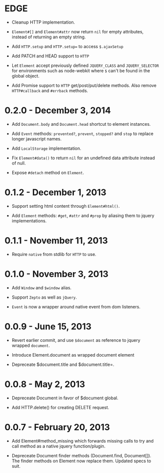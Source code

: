 # EDGE

*   Cleanup HTTP implementation.

*   `Element#[]` and `Element#attr` now return `nil` for empty attributes,
    instead of returning an empty string.

*   Add `HTTP.setup` and `HTTP.setup=` to access `$.ajaxSetup`

*   Add PATCH and HEAD support to `HTTP`

*   Let `Element` accept previously defined `JQUERY_CLASS` and `JQUERY_SELECTOR`
    for environments such as node-webkit where `$` can't be found in the global object.

*   Add Promise support to `HTTP` get/post/put/delete methods. Also remove
    `HTTP#callback` and `#errback` methods.

# 0.2.0 - December 3, 2014

*   Add `Document.body` and `Document.head` shortcut to element instances.

*   Add `Event` methods: `prevented?`, `prevent`, `stopped?` and `stop` to
    replace longer javascript names.

*   Add `LocalStorage` implementation.

*   Fix `Element#data()` to return `nil` for an undefined data attribute
    instead of null.

*   Expose `#detach` method on `Element`.

# 0.1.2 - December 1, 2013

*   Support setting html content through `Element#html()`.

*   Add `Element` methods: `#get`, `#attr` and `#prop` by aliasing them to
    jquery implementations.

# 0.1.1 - November 11, 2013

*   Require `native` from stdlib for `HTTP` to use.

# 0.1.0 - November 3, 2013

*   Add `Window` and `$window` alias.

*   Support `Zepto` as well as `jQuery`.

*   `Event` is now a wrapper around native event from dom listeners.

# 0.0.9 - June 15, 2013

*   Revert earlier commit, and use `$document` as reference to jquery
    wrapped `document`.

*   Introduce Element.document as wrapped document element

*   Depreceate $document.title and $document.title=.

# 0.0.8 - May 2, 2013

*   Depreceate Document in favor of $document global.

*   Add HTTP.delete() for creating DELETE request.

# 0.0.7 - February 20, 2013

*   Add Element#method_missing which forwards missing calls to try and call
    method as a native jquery function/plugin.

*   Depreceate Document finder methods (Document.find, Document[]). The finder
    methods on Element now replace them. Updated specs to suit.
